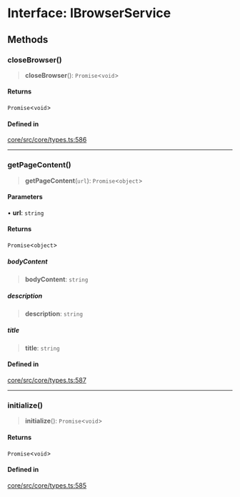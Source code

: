 # Interface: IBrowserService

## Methods

### closeBrowser()

> **closeBrowser**(): `Promise`\<`void`\>

#### Returns

`Promise`\<`void`\>

#### Defined in

[core/src/core/types.ts:586](https://github.com/ai16z/eliza/blob/c537cb3e848b54fcb914d8ef84924fa5fdeaec66/core/src/core/types.ts#L586)

***

### getPageContent()

> **getPageContent**(`url`): `Promise`\<`object`\>

#### Parameters

• **url**: `string`

#### Returns

`Promise`\<`object`\>

##### bodyContent

> **bodyContent**: `string`

##### description

> **description**: `string`

##### title

> **title**: `string`

#### Defined in

[core/src/core/types.ts:587](https://github.com/ai16z/eliza/blob/c537cb3e848b54fcb914d8ef84924fa5fdeaec66/core/src/core/types.ts#L587)

***

### initialize()

> **initialize**(): `Promise`\<`void`\>

#### Returns

`Promise`\<`void`\>

#### Defined in

[core/src/core/types.ts:585](https://github.com/ai16z/eliza/blob/c537cb3e848b54fcb914d8ef84924fa5fdeaec66/core/src/core/types.ts#L585)
